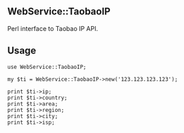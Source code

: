 WebService::TaobaoIP
--------------------

Perl interface to Taobao IP API.

Usage
-----

    use WebService::TaobaoIP;

    my $ti = WebService::TaobaoIP->new('123.123.123.123');

    print $ti->ip;
    print $ti->country;
    print $ti->area;
    print $ti->region;
    print $ti->city;
    print $ti->isp;
